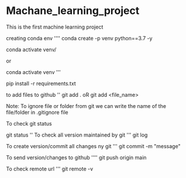 # Machane_learning_project
This is the first machine learning project


creating conda env
  ''''
conda create -p venv python==3.7 -y

conda activate venv/

or 

conda activate venv
'''

pip install -r requirements.txt

to add files to github
''
git add .
oR
git add <file_name>

Note: To ignore file or folder from git we can write the name of the file/folder in .gitignore file

To check git status

git status
''
To check all version maintained by git
'''
git log

To create version/commit all changes ny git 
'''
git commit -m "message"

To send version/changes to github
''''
git push origin main

To check remote url
'''
git remote -v




